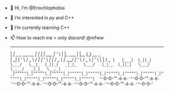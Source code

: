 - 👋 Hi, I’m @Enochlophobia
- 👀 I’m interested in py and C++
- 🌱 I’m currently learning C++
- 📫 How to reach me > only discord! @mfww



   ___                            _         _              _ __   _               _         _            
  | __|   _ _      ___     __    | |_      | |     ___    | '_ \ | |_      ___   | |__     (_)    __ _   
  | _|   | ' \    / _ \   / _|   | ' \     | |    / _ \   | .__/ | ' \    / _ \  | '_ \    | |   / _` |  
  |___|  |_||_|   \___/   \__|_  |_||_|   _|_|_   \___/   |_|__  |_||_|   \___/  |_.__/   _|_|_  \__,_|  
_|"""""|_|"""""|_|"""""|_|"""""|_|"""""|_|"""""|_|"""""|_|"""""|_|"""""|_|"""""|_|"""""|_|"""""|_|"""""| 
"`-0-0-'"`-0-0-'"`-0-0-'"`-0-0-'"`-0-0-'"`-0-0-'"`-0-0-'"`-0-0-'"`-0-0-'"`-0-0-'"`-0-0-'"`-0-0-'"`-0-0-' 







  

<!---
Enochlophobia/Enochlophobia is a ✨ special ✨ repository because its `README.md` (this file) appears on your GitHub profile.
You can click the Preview link to take a look at your changes.
--->
